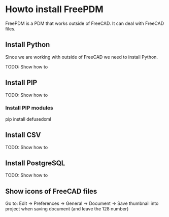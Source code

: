 # Howto install FreePDM
FreePDM is a PDM that works outside of FreeCAD. It can deal with FreeCAD files.

## Install Python
Since we are working with outside of FreeCAD we need to install Python.

TODO: Show how to

## Install PIP
TODO: Show how to

### Install PIP modules
pip install defusedxml

## Install CSV
TODO: Show how to

## Install PostgreSQL
TODO: Show how to

## Show icons of FreeCAD files
Go to: Edit -> Preferences -> General -> Document -> Save thumbnail into project when saving document (and leave the 128 number)
